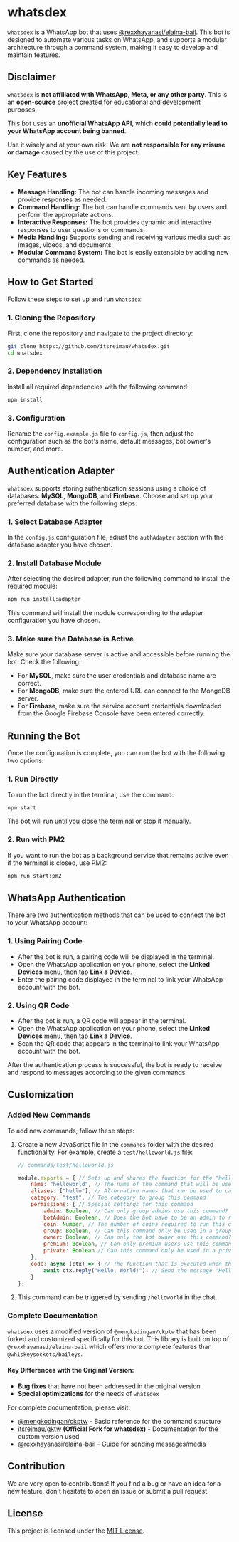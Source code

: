 # whatsdex

`whatsdex` is a WhatsApp bot that uses [@rexxhayanasi/elaina-bail](https://www.npmjs.com/package/@rexxhayanasi/elaina-bail). This bot is designed to automate various tasks on WhatsApp, and supports a modular architecture through a command system, making it easy to develop and maintain features.

## Disclaimer

`whatsdex` is **not affiliated with WhatsApp, Meta, or any other party**. This is an **open-source** project created for educational and development purposes.

This bot uses an **unofficial WhatsApp API**, which **could potentially lead to your WhatsApp account being banned**.

Use it wisely and at your own risk. We are **not responsible for any misuse or damage** caused by the use of this project.

## Key Features

- **Message Handling:** The bot can handle incoming messages and provide responses as needed.
- **Command Handling:** The bot can handle commands sent by users and perform the appropriate actions.
- **Interactive Responses:** The bot provides dynamic and interactive responses to user questions or commands.
- **Media Handling:** Supports sending and receiving various media such as images, videos, and documents.
- **Modular Command System:** The bot is easily extensible by adding new commands as needed.

## How to Get Started

Follow these steps to set up and run `whatsdex`:

### 1. Cloning the Repository

First, clone the repository and navigate to the project directory:

```bash
git clone https://github.com/itsreimau/whatsdex.git
cd whatsdex
```

### 2. Dependency Installation

Install all required dependencies with the following command:

```bash
npm install
```

### 3. Configuration

Rename the `config.example.js` file to `config.js`, then adjust the configuration such as the bot's name, default messages, bot owner's number, and more.

## Authentication Adapter

`whatsdex` supports storing authentication sessions using a choice of databases: **MySQL**, **MongoDB**, and **Firebase**. Choose and set up your preferred database with the following steps:

### 1. Select Database Adapter

In the `config.js` configuration file, adjust the `authAdapter` section with the database adapter you have chosen.

### 2. Install Database Module

After selecting the desired adapter, run the following command to install the required module:

```bash
npm run install:adapter
```

This command will install the module corresponding to the adapter configuration you have chosen.

### 3. Make sure the Database is Active

Make sure your database server is active and accessible before running the bot. Check the following:

- For **MySQL**, make sure the user credentials and database name are correct.
- For **MongoDB**, make sure the entered URL can connect to the MongoDB server.
- For **Firebase**, make sure the service account credentials downloaded from the Google Firebase Console have been entered correctly.

## Running the Bot

Once the configuration is complete, you can run the bot with the following two options:

### 1. Run Directly

To run the bot directly in the terminal, use the command:

```bash
npm start
```

The bot will run until you close the terminal or stop it manually.

### 2. Run with PM2

If you want to run the bot as a background service that remains active even if the terminal is closed, use PM2:

```bash
npm run start:pm2
```

## WhatsApp Authentication

There are two authentication methods that can be used to connect the bot to your WhatsApp account:

### 1. Using Pairing Code

- After the bot is run, a pairing code will be displayed in the terminal.
- Open the WhatsApp application on your phone, select the **Linked Devices** menu, then tap **Link a Device**.
- Enter the pairing code displayed in the terminal to link your WhatsApp account with the bot.

### 2. Using QR Code

- After the bot is run, a QR code will appear in the terminal.
- Open the WhatsApp application on your phone, select the **Linked Devices** menu, then tap **Link a Device**.
- Scan the QR code that appears in the terminal to link your WhatsApp account with the bot.

After the authentication process is successful, the bot is ready to receive and respond to messages according to the given commands.

## Customization

### Added New Commands

To add new commands, follow these steps:

1. Create a new JavaScript file in the `commands` folder with the desired functionality. For example, create a `test/helloworld.js` file:

   ```javascript
   // commands/test/helloworld.js

   module.exports = { // Sets up and shares the function for the "helloworld" command
       name: "helloworld", // The name of the command that will be used by the user
       aliases: ["hello"], // Alternative names that can be used to call this command
       category: "test", // The category to group this command
       permissions: { // Special settings for this command
           admin: Boolean, // Can only group admins use this command? (true/false)
           botAdmin: Boolean, // Does the bot have to be an admin to run this command? (true/false)
           coin: Number, // The number of coins required to run this command
           group: Boolean, // Can this command only be used in a group? (true/false)
           owner: Boolean, // Can only the bot owner use this command? (true/false)
           premium: Boolean, // Can only premium users use this command? (true/false)
           private: Boolean // Can this command only be used in a private chat? (true/false)
       },
       code: async (ctx) => { // The function that is executed when this command is called
           await ctx.reply("Hello, World!"); // Send the message "Hello, World!" to the user
       }
   };
   ```

2. This command can be triggered by sending `/helloworld` in the chat.

### Complete Documentation

`whatsdex` uses a modified version of `@mengkodingan/ckptw` that has been forked and customized specifically for this bot. This library is built on top of `@rexxhayanasi/elaina-bail` which offers more complete features than `@whiskeysockets/baileys`.

#### Key Differences with the Original Version:

- **Bug fixes** that have not been addressed in the original version
- **Special optimizations** for the needs of `whatsdex`

For complete documentation, please visit:

- [@mengkodingan/ckptw](https://www.npmjs.com/package/@mengkodingan/ckptw) - Basic reference for the command structure
- [itsreimau/gktw](https://github.com/itsreimau/gktw) **(Official Fork for whatsdex)** - Documentation for the custom version used
- [@rexxhayanasi/elaina-bail](https://www.npmjs.com/package/@rexxhayanasi/elaina-bail) - Guide for sending messages/media

## Contribution

We are very open to contributions! If you find a bug or have an idea for a new feature, don't hesitate to open an issue or submit a pull request.

## License

This project is licensed under the [MIT License](LICENSE).
